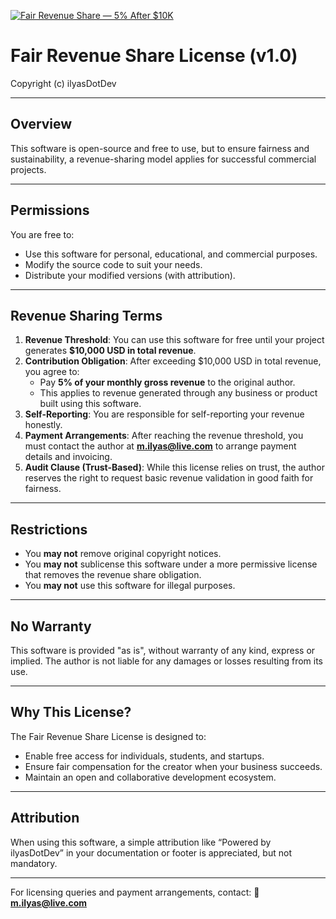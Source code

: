 [![Fair Revenue Share — 5% After $10K](https://img.shields.io/badge/Fair%20Revenue%20Share-5%25%20After%20%2410K-blueviolet)](#license)

# Fair Revenue Share License (v1.0)

Copyright (c) ilyasDotDev

---

## Overview
This software is open-source and free to use, but to ensure fairness and sustainability, a revenue-sharing model applies for successful commercial projects.

---

## Permissions
You are free to:
- Use this software for personal, educational, and commercial purposes.
- Modify the source code to suit your needs.
- Distribute your modified versions (with attribution).

---

## Revenue Sharing Terms
1. **Revenue Threshold**: You can use this software for free until your project generates **$10,000 USD in total revenue**.
2. **Contribution Obligation**: After exceeding $10,000 USD in total revenue, you agree to:
    - Pay **5% of your monthly gross revenue** to the original author.
    - This applies to revenue generated through any business or product built using this software.
3. **Self-Reporting**: You are responsible for self-reporting your revenue honestly.
4. **Payment Arrangements**: After reaching the revenue threshold, you must contact the author at **m.ilyas@live.com** to arrange payment details and invoicing.
5. **Audit Clause (Trust-Based)**: While this license relies on trust, the author reserves the right to request basic revenue validation in good faith for fairness.

---

## Restrictions
- You **may not** remove original copyright notices.
- You **may not** sublicense this software under a more permissive license that removes the revenue share obligation.
- You **may not** use this software for illegal purposes.

---

## No Warranty
This software is provided "as is", without warranty of any kind, express or implied. The author is not liable for any damages or losses resulting from its use.

---

## Why This License?
The Fair Revenue Share License is designed to:
- Enable free access for individuals, students, and startups.
- Ensure fair compensation for the creator when your business succeeds.
- Maintain an open and collaborative development ecosystem.

---

## Attribution
When using this software, a simple attribution like “Powered by ilyasDotDev” in your documentation or footer is appreciated, but not mandatory.

---

For licensing queries and payment arrangements, contact:
📧 **m.ilyas@live.com**